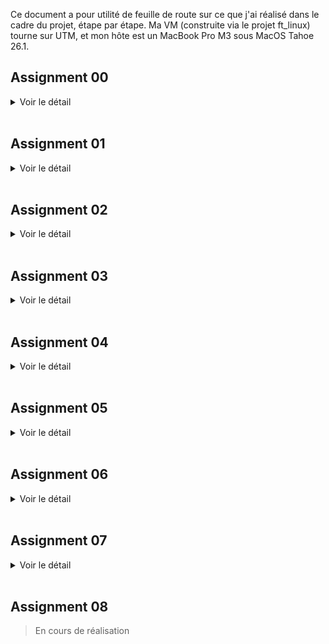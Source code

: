 Ce document a pour utilité de feuille de route sur ce que j'ai réalisé dans le cadre du projet, étape par étape. Ma VM (construite via le projet ft_linux) tourne sur UTM, et mon hôte est un MacBook Pro M3 sous MacOS Tahoe 26.1.

## Assignment 00

<details>
<summary>Voir le détail</summary>

#### Objectif

Télécharger, build, installer et booter sur la derniere version du kernel Linux faite par Linus Torvalds sur git.kernel.org

#### À rendre

- Le fichier de log du Kernel Boot  
- Le fichier de configuration du kernel utilisé  

#### Étapes

> dans la VM

0. Explications

Le but de cet exercice est de se familiariser avec la compilation du kernel Linux a partir des sources officielles. Nous allons cloner le dépôt git officiel de Linus Torvalds, configurer le kernel avec une config existante (celle de notre LFS), ajouter quelques options spécifiques, compiler le kernel et les modules, installer le tout, mettre a jour GRUB, et rebooter sur le nouveau kernel. En fait, c'est exactement ce que nous avons fait dans ft_linux, mais cette fois-ci nous allons le faire a partir des sources officielles de Linus Torvalds.

1. Récuperer le Git tree de Linus

```bash
cd /usr/src
git clone https://git.kernel.org/pub/scm/linux/kernel/git/torvalds/linux.git linux-linus
cd linux-linus
git rev-parse --short HEAD
make -s kernelversion
```

2. Nettoyage et configuration du kernel avec l'ancienne config

```bash
make mrproper
cp -v /boot/config-6.16.1 .config
yes "" | make oldconfig
```

3. Ajotuer les configs specifiques a l'exercice

```bash
make menuconfig
# General setup  --->
#   Local version - append to kernel release  --->  laisser vide
#   Automatically append version information to the version string  --->  [*]
# Device Drivers --->
#   Graphics support --->
#     [*] Direct Rendering Manager (XFree86 4.1.0 and higher DRI support)
#     [*] Virtio GPU driver
```

4. Compiler le kernel et les modules

```bash
make -j$(nproc)
make modules_install
```

4.a Verification de la compilation

```bash
make -s kernelrelease
# Doit retourner : 6.18.0-rc2-...-g<sha>
ls -lh arch/arm64/boot
file arch/arm64/boot/Image
# L’Image doit être de type : ARM aarch64 kernel Image
```

5. Copier le noyau dans boot

```bash
KREL="$(make -s kernelrelease)"
mountpoint -q /boot || mount /boot
install -m0644 arch/arm64/boot/Image "/boot/Image-${KREL}"
install -m0644 System.map             "/boot/System.map-${KREL}"
install -m0644 .config                "/boot/config-${KREL}"
ls -lh /boot | grep "${KREL}"
```

6. Mettre a jour la config de GRUB

Environnement
```bash
UUID="$(blkid -s UUID -o value "$(findmnt -no SOURCE /)")"
KREL="$(make -s kernelrelease)"
PARTUUID="557f28c8-5006-6f4a-b73d-eb11e6468a1d"
```

Backup de la config existante
```bash
cp -av /boot/grub/grub.cfg /boot/grub/grub.cfg.bak.$(date +%F-%H%M%S)
```

Ajout de la nouvelle entrée dans grub.cfg
```bash
cat >> /boot/grub/grub.cfg <<EOF

menuentry "Little-Penguin-00 (${KREL})" {
    linux /vmlinuz-${KREL} root=PARTUUID=557f28c8-5006-6f4a-b73d-eb11e6468a1d ro console=tty1 console=ttyAMA0 earlyprintk=efi,keep ignore_loglevel
}
EOF
```

Verification
```bash
cat /boot/grub/grub.cfg
```

7. Rebooter sur le nouveau kernel

> reboot la VM

Selectionner le kernel "Little-Penguin-00" dans le menu GRUB
Verifier avec 
```bash
uname -r
# Doit retourner : 6.18.0-rc2-...-g<sha>
```

8. Exporter les fichiers demandés

```bash
dmesg -T > "/root/kernel-boot.log"
cp -v "/boot/config-$(KREL)" /root/.config
```

> Retourner sur le machine hote et recuperer les fichiers dans /root de la VM via scp

```bash
scp -P <port_ssh> root@<VM_IP_ADDRESS>:/root/kernel-boot.log .
scp -P <port_ssh> root@<VM_IP_ADDRESS>:/root/.config .
```

Puis déplacer les fichiers dans le dossier de rendu du projet

Et voila, le machtou pichtou

</details>

<br>

## Assignment 01

<details>
<summary>Voir le détail</summary>

#### Objectif

Créer un module kernel simple qui affiche un message dans le log du kernel lors de son insertion et de son retrait, en faisant attention a la compatibilité des versions

#### À rendre

- Le code source du module kernel  
- Le fichier Makefile pour compiler le module

#### Étapes

0. Explications

Un module kernel est un morceau de code qui peut être chargé et déchargé dynamiquement dans le noyau Linux. Cela permet d'ajouter des fonctionnalités au noyau sans avoir a recompiler tout le noyau. Dans cet exercice, nous allons créer un module kernel simple qui affiche un message dans le log du kernel lors de son insertion et de son retrait. Nous allons également nous assurer que le module est compatible avec la version du noyau en cours d'exécution.  

1. Coder le fichier .c du module et son Makefile

> [Code source ici](../project/01/)

2. Compiler le module

```bash
make
```

3. Insérer le module dans le kernel

```bash
sudo insmod main.ko
dmesg -T | tail -n 1
# doit afficher
# [timestamp] Hello world!
```
> le flag -T permet d'avoir des timestamps lisibles

4. Retirer le module du kernel

```bash
sudo rmmod main.ko
dmesg -T | tail -n 1
# doit afficher
# [timestamp] Cleaning up module.
```

5. Exporter les fichiers demandés

> Tu connais la procedure en `scp`

Et voila, le machtou pichtou

</details>

<br>

## Assignment 02

<details>
<summary>Voir le détail</summary>

#### Objectif

Reprendre le kernel compilé dans l'Assignment 00 et modifier le Makefile pour changer le champ EXTRAVERSION, pour ajouter le suffixe "-thor_kernel".

#### À rendre

- Le boot log du kernel
- Le patch au Makefile modifié

#### Étapes

0. Explications

Le but de cet exercice est de modifier le Makefile du kernel Linux pour changer le champ EXTRAVERSION, en ajoutant le suffixe "-thor_kernel". Cela permettra d'identifier facilement le kernel compilé pour cet exercice. Nous allons ensuite recompiler le kernel avec cette modification, installer le nouveau kernel, mettre a jour GRUB, et rebooter sur le nouveau kernel. Enfin, nous allons créer un patch git pour la modification du Makefile, et exporter le fichier pour preuve dans le rendu.  

1. Preparer la config

```bash
cd /usr/src/linux-linus
cp -v /boot/config-6.18.0-rc2-00236-g566771afc7a8 .config
yes "" | make oldconfig
```

2. Modifier le Makefile

Modifier EXTRAVERSION pour ajouter -thor_kernel
```bash
# si deja defini
if grep -qE '^EXTRAVERSION[[:space:]]*=' Makefile; then
  sed -i 's/^\(EXTRAVERSION[[:space:]]*=[[:space:]]*[^#\n]*\)/\1-thor_kernel/' Makefile
else
  # sinon add au debut du fichier
  sed -i '1i EXTRAVERSION = -thor_kernel' Makefile
fi
```

Check
```bash
grep -n '^EXTRAVERSION' Makefile
make -s kernelrelease
```
> Si il y a un suffixe "-thor_kernel" dans le retour, c'est bon. Ignorer le "-dirty" si present, ca veut juste dire que des fichiers ont été modifiés depuis la derniere compilation

3. Compiler le kernel et les modules

```bash
make -j"$(nproc)"
make modules_install
```

4. Copier le noyau dans boot

```bash
KREL="$(make -s kernelrelease)"
cp -v arch/arm64/boot/Image "/boot/Image-${KREL}"
cp -v System.map             "/boot/System.map-${KREL}"
cp -v .config                "/boot/config-${KREL}"
ls -lh /boot | grep "${KREL}"
```

5. Mettre a jour la config de GRUB

ajouter cette entrée a la fin de /boot/grub/grub.cfg

```
menuentry "Little-Penguin-02 (Image 6.18.0-rc2-thor_kernel)" {
    linux /Image-6.18.0-rc2-thor_kernel+ root=PARTUUID=557f28c8-5006-6f4a-b73d-eb11e6468a1d ro console=tty1 console=ttyAMA0 earlyprintk=efi,keep ignore_loglevel
}
```
> Adapter les valeurs selon votre archi, prenez exemple sur l'entrée Little-Penguin-00

6. Rebooter sur le nouveau kernel

> reboot la VM

Selectionner le kernel "Little-Penguin-02" dans le menu GRUB  

Verifier avec 
```bash
uname -r
# Doit retourner : 6.18.0-rc2-thor_kernel
```
> peut changer selon version exacte compilée

7. Créer le fichier patch

```bash
cd /usr/src/linux-linus
git add Makefile
git commit -s -m "Makefile: append -thor_kernel to EXTRAVERSION

Add -thor_kernel to EXTRAVERSION so the running kernel reports the
required suffix for assignment 02."
git format-patch -1 --base=auto --stdout > ../makefile-thor_kernel.patch
```
> oui mon message de commit est genere par chatGPT, j'suis pas inspiré
> le flag -s sert a ajouter la ligne "Signed-off-by: ..." automatiquement, et le base auto sert a eviter les conflits de format (bonnes pratiques selon [la doc ici](https://github.com/torvalds/linux/blob/master/Documentation/process/submitting-patches.rst))

Check
```bash
ls -lh ../makefile-thor_kernel.patch
head -n 25 ../makefile-thor_kernel.patch
git show --stat
```

8. Exporter les fichiers demandés

> Maintenant tu connais la procedure en `scp`

</details>

<br>

## Assignment 03

<details>
<summary>Voir le détail</summary>

#### Objectif

Modifier le fichier .c donné pour qu'il soit compliant avec le [Linux Kernel Coding Style (LKCS)](https://www.kernel.org/doc/html/v4.10/process/coding-style.html)

#### À rendre

- Le code source modifié du module kernel

#### Étapes

0. Explications

Le but de cet exercice est de modifier un fichier source C donné pour qu'il soit conforme au **Linux Kernel Coding Style (LKCS)**. Nous allons utiliser l'outil `checkpatch.pl` fourni avec les sources du kernel pour analyser le code et identifier les violations du style (un peu comme on faisait avec la norminette). Ensuite, on corrigera ces violations en suivant les recommandations du LKCS. Puis on exportera le tout pour le rendu.   

1. Récupérer le code source de base

2. Créer un fichier .c dans le dossier du kernel

```bash
cd /usr/src/linux-linus
# vim ou copy comme tu veux
# perso jai fait un fichier `moche.c`
```

3. Analyser les erreurs de style

```bash
./scripts/checkpatch.pl --no-tree --strict --show-types --file moche.c
```

4. Corriger les erreurs de style

Suivre chaque remarque de checkpatch.pl et modifier le code source en conséquence, un peu comme avec la norminette (ehhhh ouaaaais, casse la tete)  
Mon implémentation corrigée est [ici](../project/03/main.c)

5. Re-analyser le code corrigé

```bash
./scripts/checkpatch.pl --no-tree --strict --show-types --file moche.c
# doit retourner :
#   total: 0 errors, 0 warnings, 0 checks, 38 lines checked
# 
#   moche.c has no obvious style problems and is ready for submission.
```

6. Exporter les fichiers demandés

> Tu connais la procedure en `scp`

</details>

<br>

## Assignment 04

<details>
<summary>Voir le détail</summary>

#### Objectif

Modifier le module kernel fait dans [l'assignment 01](#assignment-01) pour qu'il soit chargé automatiquement lorsqu'un clavier USB est branché sur la machine

#### À rendre

- Le code source modifié du module kernel  
- Un "rules file" `udev` pour charger le module automatiquement  
- Une preuve (log) que le module a bien été chargé automatiquement  

#### Étapes

0. Explications

Le but de cet exercice est de modifier le module kernel créé dans l'assignment 01 pour qu'il soit chargé automatiquement lorsqu'un clavier USB est branché sur la machine. Pour cela, nous allons créer une règle `udev` qui détecte l'insertion d'un clavier USB et charge le module en conséquence. On modifiera legerement le code source pour le differencier du module 01. Enfin, nous testerons le tout en branchant un clavier USB et en vérifiant les logs du kernel pour confirmer que le module a été chargé automatiquement. Puis apres comme d'hab > exporter les fichiers pour le rendu  

1. Créer une règle `udev`

> [Voir règle dans le dossier](../project/04)

A placer dans `/etc/udev/rules.d`


2. Ajuster le code source du module

> [Code source ici](../project/04/)

3. Compiler le module

```bash
make
```
> J'ai repris un peu la meme logique qu'on avait faite dans ft_linux

4. Recharger les règles udev

```bash
udevadm control --reload-rules
```

Optionnel mais utile pour proof : clean l'historique
```bash
dmesg -c >/dev/null 2>&1 || true
```

5. Tester

```bash
# brancher un clavier USB, puis verifier les logs
dmesg -T | tail -n 5
```

6. Exporter les fichiers demandés

```bash
dmesg -T > plug.log
```
> Tu connais la procedure en `scp`

</details>

<br>

## Assignment 05

<details>
<summary>Voir le détail</summary>

#### Objectif

Reprendre le module kernel fait dans l'assignment 01 et le transformer en driver de caractère “misc” (interface simplifiée) qui expose un fichier de device `/dev/fortytwo` avec des opérations `read` et `write`

#### À rendre

- Le code source modifié du module kernel
- Une forme de proof (log) que le module fonctionne correctement

#### Étapes

0. Explications 

Un device permet a l'user space (applications, shell, etc) d'interagir avec le kernel via des fichiers spéciaux dans `/dev`. Creer un **character device** permet la communication caractere par caractere, comme un flux de données. Le kernel fournit une interface simplifiée pour créer des character devices appelés "misc devices" (miscellaneous devices), contrairement aux character devices classiques qui demandent plus de gestion (allocation de major/minor numbers, etc).  
Ce que nous devons faire, c'est de transformer notre module kernel en un **misc device** qui expose un fichier `/dev/fortytwo`.  
Quand on lit depuis ce fichier, on doit obtenir la valeur de notre login (pour ma part, `cedmulle`).  
- Si on ecrit dedans autre chose que notre login, le module doit retourner une erreur `invalid value`.  
- Si on ecrit notre login, le module doit accepter l'ecriture et stocker la valeur.  

1. Modifier le code source du module

> [Code source ici](../project/05)  

2. Compiler le module

```bash
make
```

3. Tester le module

J'ai fait une regle de Makefile pour automatiser les tests
```bash
make test
```

Possible aussi de faire une version plus verbose pour obtenir une preuve sous forme de fichier .log pour le rendu
```bash
make test-log > test.log 2>&1
```

4. Exporter le travail

> Tu connais la procedure en `scp`

</details>

<br>

## Assignment 06

<details>
<summary>Voir le détail</summary>

#### Objectif

Build (encore) et installer un kernel linux `linux-next` a partir des sources officielles. Un peu comme l'assignment 00, mais cette fois-ci avec le tree `linux-next` qui contient les features en cours d'intégration dans le kernel principal.

#### À rendre

- Le boot log du kernel

#### Étapes

0. Explications

La branche linux-next est une branche spéciale du dépôt git du kernel Linux qui contient les dernières modifications et fonctionnalités en cours d'intégration dans le kernel principal. Elle est mise à jour régulièrement avec les contributions des développeurs avant qu'elles ne soient fusionnées dans la branche principale. [Plus d'infos ici](https://www.kernel.org/doc/man-pages/linux-next.html)  
Le but de cet exercice est de compiler et d'installer un kernel à partir de cette branche linux-next, afin de se familiariser avec le processus de compilation du kernel et d'explorer les dernières fonctionnalités en développement.  

1. Récupérer le Git tree de linux-next

```bash
cd /usr/src
git clone https://git.kernel.org/pub/scm/linux/kernel/git/torvalds/linux.git linux-next
cd linux-next
git remote add linux-next https://git.kernel.org/pub/scm/linux/kernel/git/next/linux-next.git
git fetch linux-next --tags
LATEST_NEXT_TAG="$(git tag -l 'next-*' | sort -V | tail -1)"
git switch -c lp06 "${LATEST_NEXT_TAG}"
git describe --tags --always
```
> Nous avons maintenant la derniere version de linux-next checkout

2. Configuration du kernel

> Je reprends mon ancienne config LFS, comme d'hab
```bash
make mrproper
cp -v /boot/config-6.16.1 .config
yes "" | make oldconfig
# desactiver le suffixe custom, et s'assurer que le suffixe auto est activé
scripts/config --set-str LOCALVERSION ""
scripts/config --enable LOCALVERSION_AUTO || true
```

Ajouter le driver Virtio GPU (sinon le terminal ne s'affiche pas au boot)
```bash
make menuconfig
# Device Drivers --->
#   Graphics support --->
#     [*] Direct Rendering Manager (XFree86 4.1.0 and higher DRI support)
#     [*] Virtio GPU driver
```
> Pas en module, faut que ce soit compilé dans le kernel


3. Build le kernel + modules

```bash
make -j"$(nproc)"
make modules_install
```

4. Copier le noyau dans boot

```bash
KREL="$(make -s kernelrelease)"
mountpoint -q /boot || mount /boot
install -m0644 arch/arm64/boot/Image "/boot/Image-${KREL}"
install -m0644 System.map             "/boot/System.map-${KREL}"
install -m0644 .config                "/boot/config-${KREL}"
ln -sf "Image-${KREL}" "/boot/vmlinuz-${KREL}"
ls -lh /boot | grep "${KREL}"
file "arch/arm64/boot/Image"
```

5. Mettre a jour la config de GRUB

Ajouter cette entrée a la fin de /boot/grub/grub.cfg

```
menuentry "Little-Penguin-06 (Image 6.18.0-rc2-next-20251024)" {
    linux /vmlinuz-6.18.0-rc2-next-20251024 root=PARTUUID=557f28c8-5006-6f4a-b73d-eb11e6468a1d ro console=tty1 console=ttyAMA0 earlyprintk=efi,keep ignore_loglevel
}
```
> Adapter les valeurs selon votre archi, prenez exemple sur l'entrée Little-Penguin-00

6. Rebooter sur le nouveau kernel

> reboot la VM
Selectionner le kernel "Little-Penguin-06" dans le menu GRUB
Verifier avec 
```bash
uname -r
# Doit retourner : 6.18.0-rc2-next-20251024
```
> peut changer selon version exacte compilée (date a laquelle vous faite cet assignment)

7. Exporter les fichiers demandés

```bash
dmesg -T > "/root/kernel-boot.log"
```
> Tu connais la procedure en `scp`

</details>

<br>

## Assignment 07

<details>
<summary>Voir le détail</summary>

#### Objectif

Coder un module kernel pour créer une interface debugfs appelée fortytwo qui expose trois fichiers virtuels : id, jiffies et foo, en utilisant le systeme de fichiers debugfs du kernel Linux.

#### À rendre

- Le code source du module kernel
- Une preuve (log) que le module fonctionne correctement

#### Étapes

0. Explications

Le but de cet exercice est de créer un module kernel qui utilise l'interface debugfs pour exposer des fichiers virtuels permettant d'interagir avec le noyau Linux. Debugfs est un système de fichiers spécial conçu pour le débogage et l'inspection du noyau, offrant une interface simple pour accéder aux données du noyau depuis l'espace utilisateur sans avoir a modifier le code du noyau lui-même ou utiliser des appels système complexes.  
Nous allons créer un module kernel qui crée un répertoire debugfs appelé `fortytwo`, contenant trois fichiers virtuels : `id`, `jiffies` et `foo`. Chaque fichier aura des fonctionnalités spécifiques pour lire et écrire des données.  

1. Verifier la présence de debugfs, sinon le monter

```bash
mount | grep debugfs || mount -t debugfs none /sys/kernel/debug
```

2. Coder le fichier .c du module et son Makefile

> [Code source ici](../project/07)

3. Compiler le module

```bash
make
```

4. Tester le module

```bash
make test
```
> Possible aussi de faire une version plus verbose pour obtenir une preuve sous forme de fichier .log pour le rendu
```bash
make test-log > test.log 2>&1
```

5. Exporter le travail

> Tu connais la procedure en `scp`

</details>

<br>

## Assignment 08

> En cours de réalisation

